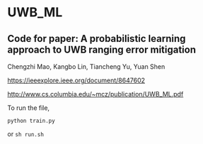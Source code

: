 # UWB_ML

## Code for paper: A probabilistic learning approach to UWB ranging error mitigation

Chengzhi Mao, Kangbo Lin, Tiancheng Yu, Yuan Shen

https://ieeexplore.ieee.org/document/8647602

http://www.cs.columbia.edu/~mcz/publication/UWB_ML.pdf

To run the file, 

`python train.py`

or 
`sh run.sh`
